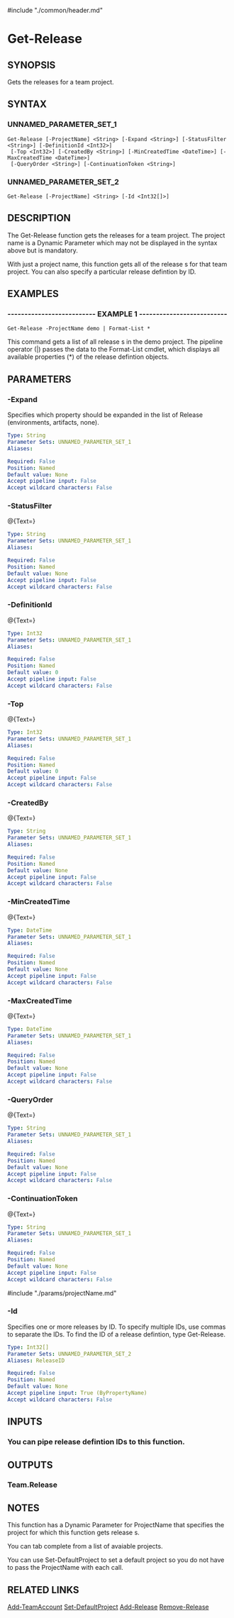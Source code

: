 #include "./common/header.md"

# Get-Release

## SYNOPSIS
Gets the releases for a team project.

## SYNTAX

### UNNAMED_PARAMETER_SET_1
```
Get-Release [-ProjectName] <String> [-Expand <String>] [-StatusFilter <String>] [-DefinitionId <Int32>]
 [-Top <Int32>] [-CreatedBy <String>] [-MinCreatedTime <DateTime>] [-MaxCreatedTime <DateTime>]
 [-QueryOrder <String>] [-ContinuationToken <String>]
```

### UNNAMED_PARAMETER_SET_2
```
Get-Release [-ProjectName] <String> [-Id <Int32[]>]
```

## DESCRIPTION
The Get-Release function gets the releases for a team
project.
The project name is a Dynamic Parameter which may not be displayed
in the syntax above but is mandatory.

With just a project name, this function gets all of the release s
for that team project.
You can also specify a particular release defintion
by ID.

## EXAMPLES

### -------------------------- EXAMPLE 1 --------------------------
```
Get-Release -ProjectName demo | Format-List *
```

This command gets a list of all release s in the demo project.
The
pipeline operator (|) passes the data to the Format-List cmdlet, which
displays all available properties (*) of the release defintion objects.

## PARAMETERS

### -Expand
Specifies which property should be expanded in the list of Release
 (environments, artifacts, none).

```yaml
Type: String
Parameter Sets: UNNAMED_PARAMETER_SET_1
Aliases: 

Required: False
Position: Named
Default value: None
Accept pipeline input: False
Accept wildcard characters: False
```

### -StatusFilter
@{Text=}

```yaml
Type: String
Parameter Sets: UNNAMED_PARAMETER_SET_1
Aliases: 

Required: False
Position: Named
Default value: None
Accept pipeline input: False
Accept wildcard characters: False
```

### -DefinitionId
@{Text=}

```yaml
Type: Int32
Parameter Sets: UNNAMED_PARAMETER_SET_1
Aliases: 

Required: False
Position: Named
Default value: 0
Accept pipeline input: False
Accept wildcard characters: False
```

### -Top
@{Text=}

```yaml
Type: Int32
Parameter Sets: UNNAMED_PARAMETER_SET_1
Aliases: 

Required: False
Position: Named
Default value: 0
Accept pipeline input: False
Accept wildcard characters: False
```

### -CreatedBy
@{Text=}

```yaml
Type: String
Parameter Sets: UNNAMED_PARAMETER_SET_1
Aliases: 

Required: False
Position: Named
Default value: None
Accept pipeline input: False
Accept wildcard characters: False
```

### -MinCreatedTime
@{Text=}

```yaml
Type: DateTime
Parameter Sets: UNNAMED_PARAMETER_SET_1
Aliases: 

Required: False
Position: Named
Default value: None
Accept pipeline input: False
Accept wildcard characters: False
```

### -MaxCreatedTime
@{Text=}

```yaml
Type: DateTime
Parameter Sets: UNNAMED_PARAMETER_SET_1
Aliases: 

Required: False
Position: Named
Default value: None
Accept pipeline input: False
Accept wildcard characters: False
```

### -QueryOrder
@{Text=}

```yaml
Type: String
Parameter Sets: UNNAMED_PARAMETER_SET_1
Aliases: 

Required: False
Position: Named
Default value: None
Accept pipeline input: False
Accept wildcard characters: False
```

### -ContinuationToken
@{Text=}

```yaml
Type: String
Parameter Sets: UNNAMED_PARAMETER_SET_1
Aliases: 

Required: False
Position: Named
Default value: None
Accept pipeline input: False
Accept wildcard characters: False
```

#include "./params/projectName.md"

### -Id
Specifies one or more releases by ID.
To specify multiple IDs, use
commas to separate the IDs.
To find the ID of a release defintion, type
Get-Release.

```yaml
Type: Int32[]
Parameter Sets: UNNAMED_PARAMETER_SET_2
Aliases: ReleaseID

Required: False
Position: Named
Default value: None
Accept pipeline input: True (ByPropertyName)
Accept wildcard characters: False
```

## INPUTS

### You can pipe release defintion IDs to this function.

## OUTPUTS

### Team.Release

## NOTES
This function has a Dynamic Parameter for ProjectName that specifies the
project for which this function gets release s.

You can tab complete from a list of avaiable projects.

You can use Set-DefaultProject to set a default project so you do not have
to pass the ProjectName with each call.

## RELATED LINKS

[Add-TeamAccount](Add-TeamAccount.md)
[Set-DefaultProject](Set-DefaultProject.md)
[Add-Release](Add-Release.md)
[Remove-Release](Remove-Release.md)

